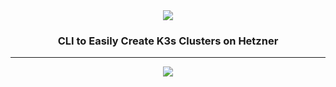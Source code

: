 
<div align="center">
  <img src="https://user-images.githubusercontent.com/12611076/139261950-622f4fa6-61b4-4fab-8195-282e75fa507c.png"/>
  <h3 padding="20px">CLI to Easily Create K3s Clusters on Hetzner</h4>
</div>

---


<div align="center">
  <img src="https://user-images.githubusercontent.com/12611076/139272257-3bc5dbfb-dcef-4026-b44d-798e6b6ecb1a.gif"/>
</div>
